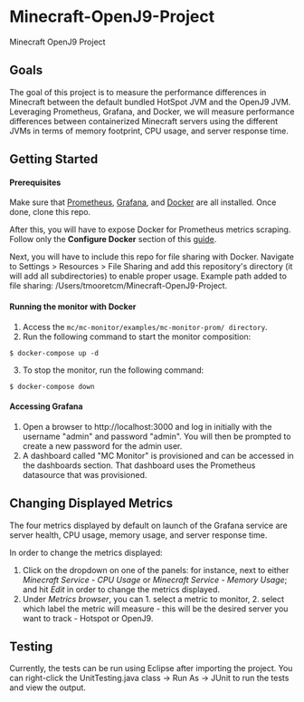 # Minecraft-OpenJ9-Project

Minecraft OpenJ9 Project

## Goals

The goal of this project is to measure the performance differences in Minecraft between the default bundled HotSpot JVM and the OpenJ9 JVM. Leveraging Prometheus, Grafana, and Docker, we will measure performance differences between containerized Minecraft servers using the different JVMs in terms of memory footprint, CPU usage, and server response time.

## Getting Started

#### Prerequisites

Make sure that [Prometheus](https://prometheus.io/docs/prometheus/latest/installation/), [Grafana](https://grafana.com/docs/grafana/latest/setup-grafana/installation/), and [Docker](https://docs.docker.com/get-docker/) are all installed. Once done, clone this repo.

After this, you will have to expose Docker for Prometheus metrics scraping. Follow only the **Configure Docker** section of this [guide](https://docs.docker.com/config/daemon/prometheus/).

Next, you will have to include this repo for file sharing with Docker. Navigate to Settings > Resources > File Sharing and add this repository's directory (it will add all subdirectories) to enable proper usage. Example path added to file sharing: /Users/tmooretcm/Minecraft-OpenJ9-Project.

#### Running the monitor with Docker

1. Access the `mc/mc-monitor/examples/mc-monitor-prom/ directory`.
2. Run the following command to start the monitor composition:
```
$ docker-compose up -d
```
3. To stop the monitor, run the following command:
```
$ docker-compose down
```
#### Accessing Grafana

1. Open a browser to http://localhost:3000 and log in initially with the username "admin" and password "admin". You will then be prompted to create a new password for the admin user.
2. A dashboard called "MC Monitor" is provisioned and can be accessed in the dashboards section. That dashboard uses the Prometheus datasource that was provisioned.

## Changing Displayed Metrics

The four metrics displayed by default on launch of the Grafana service are server health, CPU usage, memory usage, and server response time.

In order to change the metrics displayed:

1. Click on the dropdown on one of the panels: for instance, next to either *Minecraft Service - CPU Usage* or *Minecraft Service - Memory Usage*; and hit *Edit* in order to change the metrics displayed.
2. Under *Metrics browser*, you can 1. select a metric to monitor, 2. select which label the metric will measure - this will be the desired server you want to track - Hotspot or OpenJ9.

## Testing
Currently, the tests can be run using Eclipse after importing the project. You can right-click the UnitTesting.java class -> Run As -> JUnit to run the tests and view the output.
